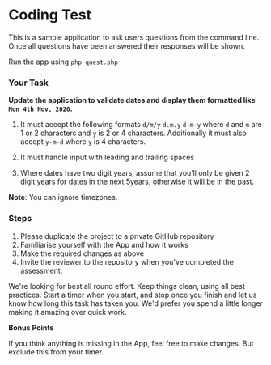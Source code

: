 # Coding Test

This is a sample application to ask users questions from the command line. 
Once all questions have been answered their responses will be shown.

Run the app using `php quest.php`


### Your Task
**Update the application to validate dates and display them formatted like `Mon 4th Nov, 2020`.**

1. It must accept the following formats `d/m/y` `d.m.y` `d-m-y` where `d` and `m` are 1 or 2 characters and `y` is 2 or 4 characters. 
Additionally it must also accept `y-m-d` where `y` is 4 characters.

2. It must handle input with leading and trailing spaces

3. Where dates have two digit years, assume that you’ll only be given 2 digit years for dates in the next 5years, otherwise it will be in the past.

**Note**: You can ignore timezones. 

### Steps

1. Please duplicate the project to a private GitHub repository
2. Familiarise yourself with the App and how it works
3. Make the required changes as above
4. Invite the reviewer to the repository when you've completed the assessment. 

We're looking for best all round effort. Keep things clean, using all best practices. Start a timer when you start, and stop once you finish and let us know how long this task has taken you. We'd prefer you spend a little longer making it amazing over quick work.
 
**Bonus Points**

If you think anything is missing in the App, feel free to make changes. But exclude this from your timer.






